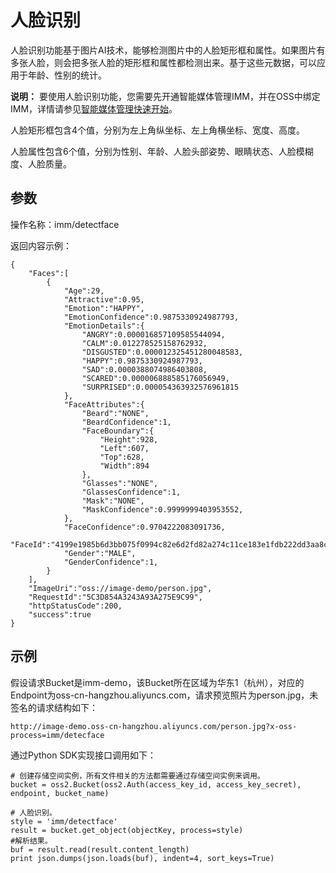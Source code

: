 # 人脸识别

人脸识别功能基于图片AI技术，能够检测图片中的人脸矩形框和属性。如果图片有多张人脸，则会把多张人脸的矩形框和属性都检测出来。基于这些元数据，可以应用于年龄、性别的统计。

**说明：** 要使用人脸识别功能，您需要先开通智能媒体管理IMM，并在OSS中绑定IMM，详情请参见[智能媒体管理快速开始](/cn.zh-CN/开发指南/数据处理/智能媒体管理（IMM）/快速开始.md)。

人脸矩形框包含4个值，分别为左上角纵坐标、左上角横坐标、宽度、高度。

人脸属性包含6个值，分别为性别、年龄、人脸头部姿势、眼睛状态、人脸模糊度、人脸质量。

## 参数

操作名称：imm/detectface

返回内容示例：

```
{
    "Faces":[
        {
            "Age":29,
            "Attractive":0.95,
            "Emotion":"HAPPY",
            "EmotionConfidence":0.9875330924987793,
            "EmotionDetails":{
                "ANGRY":0.000016857109585544094,
                "CALM":0.012278525158762932,
                "DISGUSTED":0.000012325451280048583,
                "HAPPY":0.9875330924987793,
                "SAD":0.0000388074986403808,
                "SCARED":0.000006888585176056949,
                "SURPRISED":0.000054363932576961815
            },
            "FaceAttributes":{
                "Beard":"NONE",
                "BeardConfidence":1,
                "FaceBoundary":{
                    "Height":928,
                    "Left":607,
                    "Top":628,
                    "Width":894
                },
                "Glasses":"NONE",
                "GlassesConfidence":1,
                "Mask":"NONE",
                "MaskConfidence":0.9999999403953552,
            },
            "FaceConfidence":0.9704222083091736,
            "FaceId":"4199e1985b6d3bb075f0994c82e6d2fd82a274c11ce183e1fdb222dd3aa8c7ce",
            "Gender":"MALE",
            "GenderConfidence":1,
        }
    ],
    "ImageUri":"oss://image-demo/person.jpg",
    "RequestId":"5C3D854A3243A93A275E9C99",
    "httpStatusCode":200,
    "success":true
}
```

## 示例

假设请求Bucket是imm-demo，该Bucket所在区域为华东1（杭州），对应的Endpoint为oss-cn-hangzhou.aliyuncs.com，请求预览照片为person.jpg，未签名的请求结构如下：

```
http://image-demo.oss-cn-hangzhou.aliyuncs.com/person.jpg?x-oss-process=imm/detecface
```

通过Python SDK实现接口调用如下：

```
# 创建存储空间实例，所有文件相关的方法都需要通过存储空间实例来调用。
bucket = oss2.Bucket(oss2.Auth(access_key_id, access_key_secret), endpoint, bucket_name)

# 人脸识别。
style = 'imm/detectface'
result = bucket.get_object(objectKey, process=style)
#解析结果。
buf = result.read(result.content_length)
print json.dumps(json.loads(buf), indent=4, sort_keys=True)
```

